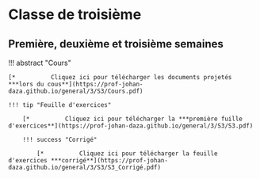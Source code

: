 # Classe de troisième

## Première, deuxième et troisième semaines

!!! abstract "Cours"

    [*          Cliquez ici pour télécharger les documents projetés ***lors du cous**](https://prof-johan-daza.github.io/general/3/S3/Cours.pdf)
    
    !!! tip "Feuille d'exercices"

        [*          Cliquez ici pour télécharger la ***première fuille d'exercices**](https://prof-johan-daza.github.io/general/3/S3/S3.pdf)

        !!! success "Corrigé"

            [*          Cliquez ici pour télécharger la feuille d'exercices ***corrigé**](https://prof-johan-daza.github.io/general/3/S3/S3_Corrigé.pdf)